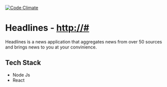 [![Code Climate](https://codeclimate.com/github/codeclimate/codeclimate/badges/gpa.svg)](https://github.com/joel-ace/headlines)

Headlines - [http://#](http://#)
===========
Headlines is a news application that aggregates news from over 50 sources and brings news to you at your convinience.


Tech Stack
--------------
- Node Js
- React